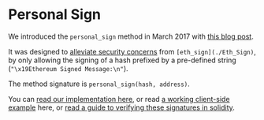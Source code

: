 # Personal Sign

We introduced the `personal_sign` method in March 2017 with [this blog post](https://medium.com/metamask/the-new-secure-way-to-sign-data-in-your-browser-6af9dd2a1527).

It was designed to [alleviate security concerns](https://github.com/ethereum/go-ethereum/pull/2940) from `[eth_sign](./Eth_Sign)`, by only allowing the signing of a hash prefixed by a pre-defined string (`"\x19Ethereum Signed Message:\n"`).

The method signature is `personal_sign(hash, address)`.

You can [read our implementation here](https://github.com/MetaMask/eth-sig-util/blob/master/index.js#L193-L199), or read [a working client-side example](https://github.com/danfinlay/js-eth-personal-sign-examples/blob/master/index.js#L103-L161) here, or [read a guide to verifying these signatures in solidity](https://blog.ricmoo.com/verifying-messages-in-solidity-50a94f82b2ca).

